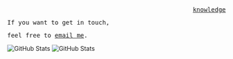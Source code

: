 <p align="right">
  <samp>
    <a href="https://www.startpage.com//">knowledge</a>
  </samp>
</p>

<p align="Left">
  <samp>
  If you want to get in touch,
  </samp>
</p>

<p align="Left">
  <samp>
  feel free to <a href="">email me</a>.
  </samp>
</p>

![GitHub Stats](https://github-readme-stats.vercel.app/api/top-langs/?username=KWXYNV&theme=dark&show_icons=true&hide_border=true&layout=compact) 
![GitHub Stats](https://github-readme-stats.vercel.app/api?username=KWXYNV&theme=dark&show_icons=true&hide_border=true&count_private=true)
